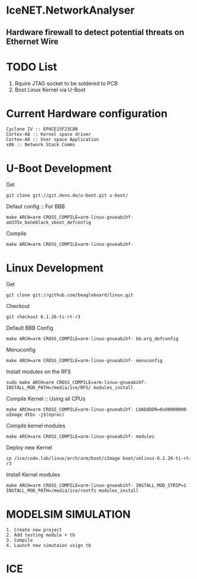 # IceNET.NetworkAnalyser

Hardware firewall to detect potential threats on Ethernet Wire
-

# TODO List

1. Rquire JTAG socket to be soldered to PCB
2. Boot Linux Kernel via U-Boot

# Current Hardware configuration

	Cyclone IV :: EP4CE15F23C8N
	Cortex-A8 :: Kernel space driver
	Cortex-A8 :: User space Application
	x86 :: Network Stack Comms

# U-Boot Development

Get

	git clone git://git.denx.de/u-boot.git u-boot/

Defaut config :: For BBB

	make ARCH=arm CROSS_COMPILE=arm-linux-gnueabihf- am335x_boneblack_vboot_defconfig

Compile

	make ARCH=arm CROSS_COMPILE=arm-linux-gnueabihf-

# Linux Development

Get

	git clone git://github.com/beagleboard/linux.git

Checkout

	git checkout 6.1.26-ti-rt-r3

Default BBB Config

	make ARCH=arm CROSS_COMPILE=arm-linux-gnueabihf- bb.org_defconfig

Menuconfig

	make ARCH=arm CROSS_COMPILE=arm-linux-gnueabihf- menuconfig
	
Install modules on the RFS

	sudo make ARCH=arm CROSS_COMPILE=arm-linux-gnueabihf- INSTALL_MOD_PATH=/media/ice/RFS/ modules_install

Compile Kernel :: Using all CPUs

	make ARCH=arm CROSS_COMPILE=arm-linux-gnueabihf- LOADADDR=0x80000000 uImage dtbs -j$(nproc)

Compile kernel modules

	make ARCH=arm CROSS_COMPILE=arm-linux-gnueabihf- modules

Deploy new Kernel

	cp /ice/code.lab/linux/arch/arm/boot/zImage boot/vmlinuz-6.1.26-ti-rt-r3

Install Kernel modules

	make ARCH=arm CROSS_COMPILE=arm-linux-gnueabihf- INSTALL_MOD_STRIP=1 INSTALL_MOD_PATH=/media/ice/rootfs modules_install

# MODELSIM SIMULATION

	1. Create new project
	2. Add testing module + tb
	3. Compile
	4. Launch new simutaion usign tb

# ICE
